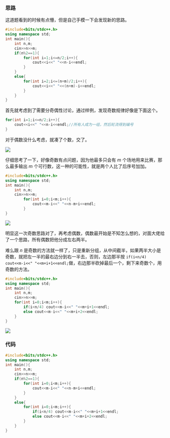 ### 思路
这道题看到的时候有点懵，但是自己手模一下会发现新的思路。

```cpp
#include<bits/stdc++.h>
using namespace std;
int main(){
	int n,m;
	cin>>n>>m;
	if(n%2==1){
		for(int i=1;i<=n/2;i++){
			cout<<i<<" "<<n-i<<endl;
		}
	}
	else{
		for(int i=2;i<=(n+m)/2;i++){
			cout<<i<<" "<<(n+m)-i<<endl;
		}
	}
}
```

首先就考虑到了需要分奇偶性讨论，通过样例，发现奇数规律好像是下面这个。

```cpp
for(int i=1;i<=n/2;i++){
	cout<<i<<" "<<n-i<<endl;//所有人成为一组，然后轮流得到编号
}
```

对于偶数没什么考虑，就凑了个数，交了。

![](https://cdn.luogu.com.cn/upload/image_hosting/5q4nifsr.png)

仔细思考了一下，好像奇数有点问题，因为他最多只会有 $m$ 个场地用来比赛，那么最多输出 $m$ 个可行数，这一种的可能性，就是两个人比了后序号加加。

```cpp
#include<bits/stdc++.h>
using namespace std;
int main(){
	int n,m;
	cin>>n>>m;
		for(int i=0;i<m;i++){
			cout<<m-i<<" "<<n-m+i<<endl;
		}
}
```

![](https://cdn.luogu.com.cn/upload/image_hosting/aw0059os.png)

明显这一次奇数思路对了，再考虑偶数，偶数最开始是不知怎么想的，对面大佬给了一个思路，所有偶数把他分成左右两半。

难么跟 $n$ 是奇数的方法就一样了，只是重新分组，从中间截半，如果两半大小是奇数，就把左一半的最右边分到右一半去，否则，左边那半按 ```if(i<n/4) cout<<m-i<<" "<<m+i+1<<endl;```做，右边那半砍掉最后一个，剩下来奇数个，用奇数的方法。

```cpp
#include<bits/stdc++.h>
using namespace std;
int main(){
	int n,m;
	cin>>n>>m;
	for(int i=0;i<m;i++){
		if(i<n/4) cout<<m-i<<" "<<m+i+1<<endl;
		else cout<<m-i<<" "<<m+i+2<<endl;
	}
}
```

![](https://cdn.luogu.com.cn/upload/image_hosting/58guhdoi.png)

### 代码
```cpp
#include<bits/stdc++.h>
using namespace std;
int main(){
	int n,m;
	cin>>n>>m;
	if(n%2==1){
		for(int i=0;i<m;i++){
			cout<<m-i<<" "<<n-m+i<<endl;
		}
	}
	else{
		for(int i=0;i<m;i++){
			if(i<n/4) cout<<m-i<<" "<<m+i+1<<endl;
			else cout<<m-i<<" "<<m+i+2<<endl;
		}
	}
}
```